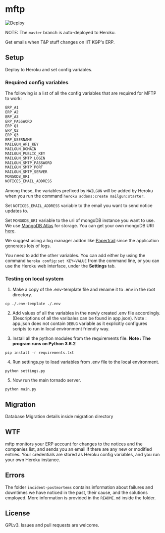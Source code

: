 # mftp

[![Deploy](https://www.herokucdn.com/deploy/button.svg)](https://heroku.com/deploy)

NOTE: The `master` branch is auto-deployed to Heroku.

Get emails when T&P stuff changes on IIT KGP's ERP.

## Setup

Deploy to Heroku and set config variables.

### Required config variables

The following is a list of all the config variables that are required for MFTP
to work:

```sh
ERP_A1
ERP_A2
ERP_A3
ERP_PASSWORD
ERP_Q1
ERP_Q2
ERP_Q3
ERP_USERNAME
MAILGUN_API_KEY
MAILGUN_DOMAIN
MAILGUN_PUBLIC_KEY
MAILGUN_SMTP_LOGIN
MAILGUN_SMTP_PASSWORD
MAILGUN_SMTP_PORT
MAILGUN_SMTP_SERVER
MONGODB_URI
NOTICES_EMAIL_ADDRESS
```

Among these, the variables prefixed by `MAILGUN` will be added by Heroku when
you run the command `heroku addons:create mailgun:starter`.

Set `NOTICES_EMAIL_ADDRESS` variable to the email you want to send notice updates to.

Set `MONGODB_URI` variable to the uri of mongoDB instance you want to use.
We use [MongoDB Atlas](https://www.mongodb.com/cloud/atlas "Atlas") for storage.
You can get your own mongoDB URI [here](https://docs.atlas.mongodb.com/getting-started/).

We suggest using a log manager addon like 
[Papertrail](https://elements.heroku.com/addons/papertrail) 
since the application generates lots of logs.

You need to add the other variables. You can add either by using the command
`heroku config:set KEY=VALUE` from the command line, or you can use the Heroku
web interface, under the **Settings** tab.

### Testing on local system

1. Make a copy of the .env-template file and rename it to .env in the root directory.

`cp ./.env-template ./.env`

2. Add values of all the variables in the newly created .env file accordingly. (Descriptions of all the varibales can be found in app.json).
Note : app.json does not contain `DEBUG` variable as it explicitly configures scripts to run in local environment friendly way.

3. Install all the python modules from the requirements file. **Note : The program runs on Python 3.6.2**

`pip install -r requirements.txt`

4. Run settings.py to load variables from .env file to the local environment.

`python settings.py`

5. Now run the main tornado server.

`python main.py`


## Migration

Database Migration details inside migration directory

## WTF

mftp monitors your ERP account for changes to the notices and the companies list, and sends you an email if there are any new or modified entries. Your credentials are stored as Heroku config variables, and you run your own Heroku instance.

## Errors

The folder `incident-postmortems` contains information about failures and downtimes we have noticed in the past, their cause, and the solutions employed. More information is provided in the `README.md` inside the folder.

## License

GPLv3. Issues and pull requests are welcome.

